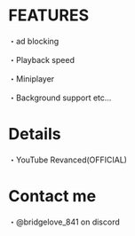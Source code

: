 # FEATURES
 ・ad blocking
 
 ・Playback speed  
 
 ・Miniplayer 
 
 ・Background support    etc...

# Details
・YouTube Revanced(OFFICIAL)

# Contact me
・@bridgelove_841 on discord
